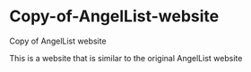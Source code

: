# Copy-of-AngelList-website
Copy of AngelList website

This is a website that is similar to the original AngelList website

